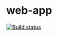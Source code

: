 # web-app
[![Build status](https://dev.azure.com/shakilahamed2527/Web_App/_apis/build/status/Web_App-ASP.NET-CI)](https://dev.azure.com/shakilahamed2527/Web_App/_build/latest?definitionId=-1)
